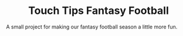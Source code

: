 <h1 align="center">
  Touch Tips Fantasy Football
</h1>

A small project for making our fantasy football season a little more fun.
